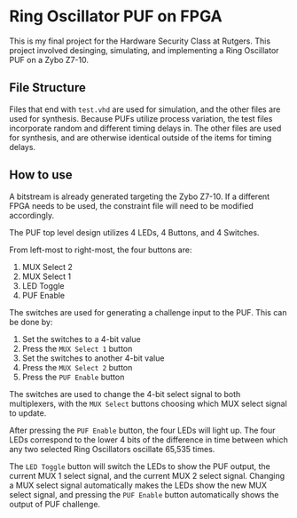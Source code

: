# Ring Oscillator PUF on FPGA

This is my final project for the Hardware Security Class at Rutgers. This project involved desinging, simulating, and implementing a Ring Oscillator PUF on a Zybo Z7-10.

## File Structure

Files that end with `test.vhd` are used for simulation, and the other files are used for synthesis. Because PUFs utilize process variation, the test files incorporate random and different
timing delays in. The other files are used for synthesis, and are otherwise identical outside of the items for timing delays.

## How to use

A bitstream is already generated targeting the Zybo Z7-10. If a different FPGA needs to be used, the constraint file will need to be modified accordingly. 

The PUF top level design utilizes 4 LEDs, 4 Buttons, and 4 Switches.

From left-most to right-most, the four buttons are:
1. MUX Select 2
2. MUX Select 1
3. LED Toggle
4. PUF Enable

The switches are used for generating a challenge input to the PUF. This can be done by:
1. Set the switches to a 4-bit value
2. Press the `MUX Select 1` button
3. Set the switches to another 4-bit value
4. Press the `MUX Select 2` button
5. Press the `PUF Enable` button

The switches are used to change the 4-bit select signal to both multiplexers, with the `MUX Select` buttons choosing which MUX select signal to update.

After pressing the `PUF Enable` button, the four LEDs will light up. The four LEDs correspond to the lower 4 bits of the difference in time between which any two selected Ring Oscillators oscillate 65,535 times.

The `LED Toggle` button will switch the LEDs to show the PUF output, the current MUX 1 select signal, and the current MUX 2 select signal. Changing a MUX select signal automatically
makes the LEDs show the new MUX select signal, and pressing the `PUF Enable` button automatically shows the output of PUF challenge.
